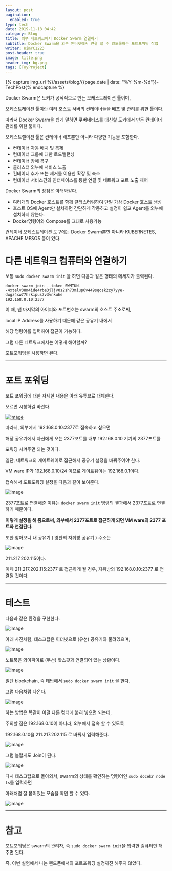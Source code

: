 ```yaml
---
layout: post
pagination: 
  enabled: true
type: tech
date: 2019-11-18 04:42
category: Blog
title: 외부 네트워크에서 Docker Swarm 연결하기
subtitle: Docker Swarm을 외부 인터넷에서 연결 할 수 있도록하는 포트포워딩 작업
writer: KimYC1223
post-header: true
image: title.png
header-img: bg.png
tags: [ToyProject]
---
```


{% capture img_url %}/assets/blog/{{page.date | date: "%Y-%m-%d"}}-TechPost{% endcapture %}

Docker Swarm은 도커가 공식적으로 만든 오케스트레이션 툴이며,

오케스트레이션 툴이란 여러 호스트 서버의 컨테이너들을 배포 및 관리를 위한 툴이다.

따라서 Docker Swarm을 쉽게 말하면 쿠버네티스를 대신할 도커에서 만든 컨테이너 관리를 위한 툴이다.

오케스트렐이션 툴은 컨테이너 배포뿐만 아니라 다양한 기능을 포함한다.

- 컨테이너 자동 배치 및 복제
- 컨테이너 그룹에 대한 로드밸런싱
- 컨테이너 장애 복구
- 클러스터 외부에 서비스 노출
- 컨테이너 추가 또는 제거를 이용한 확장 및 축소
- 컨테이너 서비스간의 인터페이스를 통한 연결 및 네트워크 포트 노출 제어

Docker Swarm의 장점은 아래와같다.

- 여러개의 Docker 호스트를 함께 클러스터링하여 단일 가상 Docker 호스트 생성
- 호스트 OS에 Agent만 설치하면 간단하게 작동하고 설정이 쉽고 Agent를 외부에 설치하지 않는다.
- Docker명령어와 Compose를 그대로 사용가능

컨테이너 오케스트레이션 도구에는 Docker Swarm뿐만 아니라 KUBERNETES, APACHE MESOS 등이 있다.

# 다른 네트워크 컴퓨터와 연결하기

보통 ``` sudo docker swarm init ``` 을 하면  다음과 같은 형태의 메세지가 출력된다.

```
docker swarm join --token SWMTKN-
-4xtelv38m4ide4rbe3jljv0s2sh73miup6v449sqosk2zy7yye-dwgz4xw77hrkipus7v3vnkuhe
192.168.0.10:2377
```

이 때, 맨 마지막의 아이피와 포트번호는 swarm의 호스트 주소로써,

local IP Address를 사용하기 때문에 같은 공유기 내에서

해당 명령어를 입력하여 접근이 가능하다.

그럼 다른 네트워크에서는 어떻게 해야할까?

포트포워딩을 사용하면 된다.

---

# 포트 포워딩

포트 포워딩에 대한 자세한 내용은 아래 유튜브로 대체한다.

모르면 시청하길 바란다.

[![image](https://user-images.githubusercontent.com/40852277/69009150-0ca36280-0996-11ea-8b44-a959e4b6a8a8.png)](https://www.youtube.com/watch?v=XT_jt0CmBbU)

따라서, 외부에서 192.168.0.10:2377로 접속하고 싶으면

해당 공유기에서 자신에게 오는 2377포트를 내부 192.168.0.10 기기의 2377포트를

포워딩 시켜주면 되는 것이다.

일단, 네트워크의 게이트웨이로 접근해서 공유기 설정을 바꿔주어야 한다.

VM ware IP가 192.168.0.10/24 이므로 게이트웨이는 192.168.0.1이다.

접속해서 포트포워딩 설정을 다음과 같이 보여준다.

![image](https://user-images.githubusercontent.com/40852277/69009243-ecc06e80-0996-11ea-8f76-dfb4b01c3d29.png)

2377포트로 연결해준 이유는 ```docker swarm init``` 명령의 결과에서 2377포트로 연결하기 때문이다.

**이렇게 설정을 해 줌으로써, 외부에서 2377포트로 접근하게 되면 VM ware의 2377 포트와 연결된다.**

또한 찾아보니 내 공유기 ( 영찬의 자취방 공유기 ) 주소는

![image](https://user-images.githubusercontent.com/40852277/69009203-86d3e700-0996-11ea-9525-6ac22fb2a0e7.png)

211.217.202.115이다.

이제 211.217.202.115:2377 로 접근하게 될 경우, 자취방의 192.168.0.10:2377 로 연결될 것이다.

---

# 테스트

다음과 같은 환경을 구현한다.

![image](https://user-images.githubusercontent.com/40852277/69009376-ec74a300-0997-11ea-8572-2c27cb810eb8.png)

아래 사진처럼, 데스크탑은 이더넷으로 (유선) 공유기와 물려있으며,

![image](https://user-images.githubusercontent.com/40852277/69009422-58efa200-0998-11ea-89c3-a11f0143f789.png)

노트북은 와이파이로 (무선) 핫스팟과 연결되어 있는 상황이다.

![image](https://user-images.githubusercontent.com/40852277/69009433-6efd6280-0998-11ea-860e-92546fb43c11.png)



일단 blockchain, 즉 데탑에서 ```sudo docker swarm init``` 을 한다.

그럼 다음처럼 나온다.

![image](https://user-images.githubusercontent.com/40852277/69009390-0dd58f00-0998-11ea-8fc5-86b2e92e66b2.png)

하는 방법은 똑같이 이걸 다른 컴터에 붙혀 넣으면 되는데,

주의할 점은 192.168.0.10이 아니라, 외부에서 접속 할 수 있도록

192.168.0.10을 211.217.202.115 로 바꿔서 입력해준다.

![image](https://user-images.githubusercontent.com/40852277/69009461-b08e0d80-0998-11ea-9e64-5af8746d77f9.png)

그럼 놀랍게도 Join이 된다.

![image](https://user-images.githubusercontent.com/40852277/69009505-111d4a80-0999-11ea-859c-2a61459c5b78.png)

다시 데스크탑으로 돌아와서, swarm의 상태를 확인하는 명령어인 ```sudo docekr node ls```를 입력하면

아래처럼 잘 붙어있는 모습을 확인 할 수 있다.

![image](https://user-images.githubusercontent.com/40852277/69009531-4de94180-0999-11ea-8217-dc83763fa36a.png)

---

# 참고

포트포워딩은 swarm의 관리자, 즉 ```sudo docker swarm init```을 입력한 컴퓨터만 해주면 된다.

즉, 이번 실험에서 나는 핸드폰에서의 포트포워딩 설정까진 해주지 않았다.

<br>

<br>

<br>
